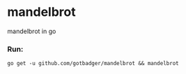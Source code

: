 # mandelbrot
mandelbrot in go


### Run:
```
go get -u github.com/gotbadger/mandelbrot && mandelbrot
```

